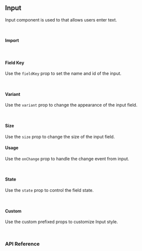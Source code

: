 ## Input

Input component is used to that allows users enter text.

<div><LeSourceButton url="https://github.com/hiimlex/leux/tree/main/src/components/Input"></LeSourceButton></div>

<br/>

#### Import

<div>
<InputImportPreview>
</InputImportPreview>
</div>

<br/>

#### Field Key

Use the `fieldKey` prop to set the name and id of the input.

<div>
<InputKeyPreview>
</InputKeyPreview>
</div>

<br />

#### Variant

Use the `variant` prop to change the appearance of the input field.

<div>
<InputVariantPreview>
</InputVariantPreview>
</div>

<br/>

#### Size

Use the `size` prop to change the size of the input field.

<div>
<InputSizePreview>
</InputSizePreview>
</div>

#### Usage

Use the `onChange` prop to handle the change event from input.

<div>
<InputActionPreview>
</InputActionPreview>
</div>

<br/>

#### State

Use the `state` prop to control the field state.

<div>
<InputStatePreview>
</InputStatePreview>
</div>

<br />

#### Custom

Use the custom prefixed props to customize Input style.

<div>
<InputCustomPreview>
</InputCustomPreview>
</div>

<br />

### API Reference

<div>
<InputApiTable>
</InputApiTable>
</div>

<br/>
